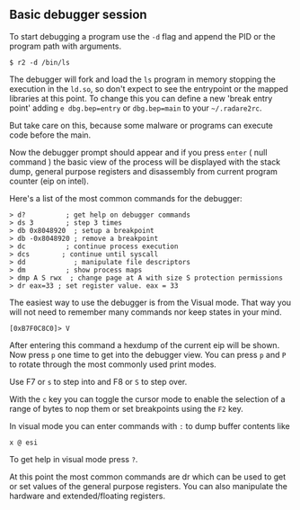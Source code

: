 ## Basic debugger session

To start debugging a program use the `-d` flag and append the PID or the program path with arguments.

    $ r2 -d /bin/ls

The debugger will fork and load the `ls` program in memory stopping the execution in the `ld.so`, so don't expect to see the entrypoint or the mapped libraries at this point. To change this you can define a new 'break entry point' adding `e dbg.bep=entry` or `dbg.bep=main` to your `~/.radare2rc`.

But take care on this, because some malware or programs can execute code before the main.

Now the debugger prompt should appear and if you press `enter` ( null command ) the basic view of the process will be displayed with the stack dump, general purpose registers and disassembly from current program counter (eip on intel).


Here's a list of the most common commands for the debugger:

    > d?          ; get help on debugger commands
    > ds 3        ; step 3 times
    > db 0x8048920  ; setup a breakpoint
    > db -0x8048920 ; remove a breakpoint
    > dc          ; continue process execution
    > dcs        ; continue until syscall
    > dd            ; manipulate file descriptors
    > dm          ; show process maps
    > dmp A S rwx  ; change page at A with size S protection permissions
    > dr eax=33 ; set register value. eax = 33

The easiest way to use the debugger is from the Visual mode. That way you will not need to remember many commands nor keep states in your mind.

    [0xB7F0C8C0]> V

After entering this command a hexdump of the current eip will be shown. Now press `p` one time to get into the debugger view. You can press `p` and `P` to rotate through the most commonly used print modes.

Use F7 or `s` to step into and F8 or `S` to step over.

With the `c` key you can toggle the cursor mode to enable the selection of a range of bytes to nop them or set breakpoints using the `F2` key.

In visual mode you can enter commands with `:` to dump buffer contents like

    x @ esi

To get help in visual mode press `?`.

At this point the most common commands are dr which can be used to get or set values of the general purpose registers. You can also manipulate the hardware and extended/floating registers. 
